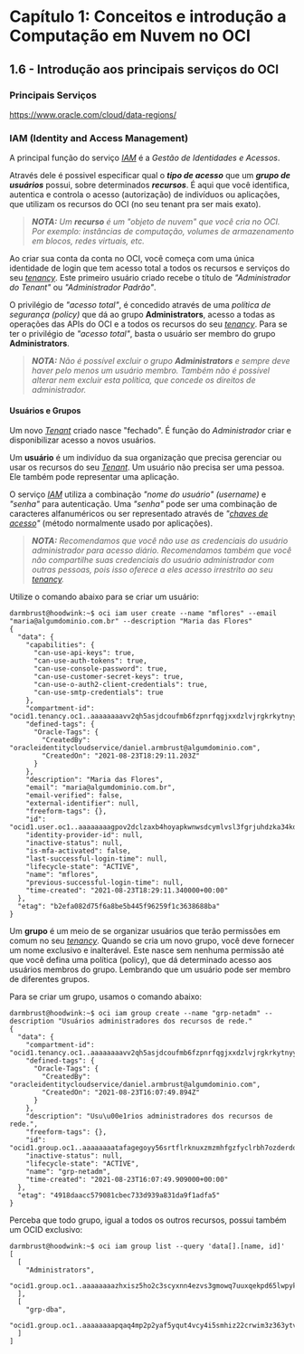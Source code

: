# Capítulo 1: Conceitos e introdução a Computação em Nuvem no OCI

## 1.6 - Introdução aos principais serviços do OCI

### __Principais Serviços__

https://www.oracle.com/cloud/data-regions/

### __IAM (Identity and Access Management)__

A principal função do serviço _[IAM](https://docs.oracle.com/pt-br/iaas/Content/Identity/Concepts/overview.htm)_ é a _Gestão de Identidades e Acessos_. 

Através dele é possivel especificar qual o **_tipo de acesso_** que um **_grupo de usuários_** possui, sobre determinados **_recursos_**. É aqui que você identifica, autentica e controla o acesso (autorização) de indivíduos ou aplicações, que utilizam os recursos do OCI (no seu tenant pra ser mais exato).

>_**__NOTA:__** Um **recurso** é um "objeto de nuvem" que você cria no OCI. Por exemplo: instâncias de computação, volumes de armazenamento em blocos, redes virtuais, etc._

Ao criar sua conta da conta no OCI, você começa com uma única identidade de login que tem acesso total a todos os recursos e serviços do seu _[tenancy](https://docs.oracle.com/pt-br/iaas/Content/Identity/Tasks/managingtenancy.htm)_. Este primeiro usuário criado recebe o título de _"Administrador do Tenant"_ ou _"Administrador Padrão"_. 

O privilégio de _"acesso total"_, é concedido através de uma _política de segurança (policy)_ que dá ao grupo **Administrators**, acesso a todas as operações das APIs do OCI e a todos os recursos do seu _[tenancy](https://docs.oracle.com/pt-br/iaas/Content/Identity/Tasks/managingtenancy.htm)_. Para se ter o privilégio de _"acesso total"_, basta o usuário ser membro do grupo **Administrators**. 

>_**__NOTA:__** Não é possível excluir o grupo **Administrators** e sempre deve haver pelo menos um usuário membro. Também não é possível alterar nem excluir esta política, que concede os direitos de administrador._

#### __Usuários e Grupos__

Um novo _[Tenant](https://docs.oracle.com/pt-br/iaas/Content/Identity/Tasks/managingtenancy.htm)_ criado nasce "fechado". É função do _Administrador_ criar e disponibilizar acesso a novos usuários.

Um **usuário** é um indivíduo da sua organização que precisa gerenciar ou usar os recursos do seu _[Tenant](https://docs.oracle.com/pt-br/iaas/Content/Identity/Tasks/managingtenancy.htm)_. Um usuário não precisa ser uma pessoa. Ele também pode representar uma aplicação.

O serviço _[IAM](https://docs.oracle.com/pt-br/iaas/Content/Identity/Concepts/overview.htm)_ utiliza a combinação _"nome do usuário" (username)_ e _"senha"_ para autenticação. Uma _"senha"_ pode ser uma combinação de caracteres alfanuméricos ou ser representado através de _"[chaves de acesso](https://docs.oracle.com/pt-br/iaas/Content/Identity/Concepts/usercredentials.htm)"_ (método normalmente usado por aplicações).

>_**__NOTA:__** Recomendamos que você não use as credenciais do usuário administrador para acesso diário. Recomendamos também que você não compartilhe suas credenciais do usuário administrador com outras pessoas, pois isso oferece a eles acesso irrestrito ao seu [tenancy](https://docs.oracle.com/pt-br/iaas/Content/Identity/Tasks/managingtenancy.htm)._

Utilize o comando abaixo para se criar um usuário:

```
darmbrust@hoodwink:~$ oci iam user create --name "mflores" --email "maria@algumdominio.com.br" --description "Maria das Flores"    
{
  "data": {
    "capabilities": {
      "can-use-api-keys": true,
      "can-use-auth-tokens": true,
      "can-use-console-password": true,
      "can-use-customer-secret-keys": true,
      "can-use-o-auth2-client-credentials": true,
      "can-use-smtp-credentials": true
    },
    "compartment-id": "ocid1.tenancy.oc1..aaaaaaaavv2qh5asjdcoufmb6fzpnrfqgjxxdzlvjrgkrkytnyyz6zgvjnua",
    "defined-tags": {
      "Oracle-Tags": {
        "CreatedBy": "oracleidentitycloudservice/daniel.armbrust@algumdominio.com",
        "CreatedOn": "2021-08-23T18:29:11.203Z"
      }
    },
    "description": "Maria das Flores",
    "email": "maria@algumdominio.com.br",
    "email-verified": false,
    "external-identifier": null,
    "freeform-tags": {},
    "id": "ocid1.user.oc1..aaaaaaaagpov2dclzaxb4hoyapkwnwsdcymlvsl3fgrjuhdzka34kd4fmxbq",
    "identity-provider-id": null,
    "inactive-status": null,
    "is-mfa-activated": false,
    "last-successful-login-time": null,
    "lifecycle-state": "ACTIVE",
    "name": "mflores",
    "previous-successful-login-time": null,
    "time-created": "2021-08-23T18:29:11.340000+00:00"
  },
  "etag": "b2efa082d75f6a8be5b445f96259f1c3638688ba"
}
```

Um **grupo** é um meio de se organizar usuários que terão permissões em comum no seu _[tenancy](https://docs.oracle.com/pt-br/iaas/Content/Identity/Tasks/managingtenancy.htm)_. Quando se cria um novo grupo, você deve fornecer um nome exclusivo e inalterável. Este nasce sem nenhuma permissão até que você defina uma política (policy), que dá determinado acesso aos usuários membros do grupo. Lembrando que um usuário pode ser membro de diferentes grupos.

Para se criar um grupo, usamos o comando abaixo:

```
darmbrust@hoodwink:~$ oci iam group create --name "grp-netadm" --description "Usuários administradores dos recursos de rede."
{
  "data": {
    "compartment-id": "ocid1.tenancy.oc1..aaaaaaaavv2qh5asjdcoufmb6fzpnrfqgjxxdzlvjrgkrkytnyyz6zgvjnua",
    "defined-tags": {
      "Oracle-Tags": {
        "CreatedBy": "oracleidentitycloudservice/daniel.armbrust@algumdominio.com",
        "CreatedOn": "2021-08-23T16:07:49.894Z"
      }
    },
    "description": "Usu\u00e1rios administradores dos recursos de rede.",
    "freeform-tags": {},
    "id": "ocid1.group.oc1..aaaaaaaatafagegoyy56srtflrknuxzmzmhfgzfyclrbh7ozderdo4z52gda",
    "inactive-status": null,
    "lifecycle-state": "ACTIVE",
    "name": "grp-netadm",
    "time-created": "2021-08-23T16:07:49.909000+00:00"
  },
  "etag": "4918daacc579081cbec733d939a831da9f1adfa5"
}
```

Perceba que todo grupo, igual a todos os outros recursos, possui também um OCID exclusivo:

```
darmbrust@hoodwink:~$ oci iam group list --query 'data[].[name, id]'
[
  [
    "Administrators",
    "ocid1.group.oc1..aaaaaaaazhxisz5ho2c3scyxnn4ezvs3gmowq7uuxqekpd65lwpykywzwm4q"
  ],
  [
    "grp-dba",
    "ocid1.group.oc1..aaaaaaaapqaq4mp2p2yaf5yqut4vcy4i5smhiz22crwim3z363ytvwexk3ta"
  ]
]
```